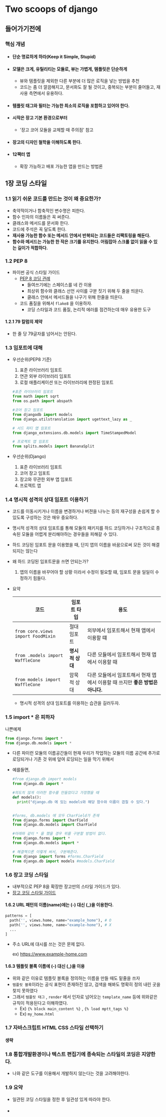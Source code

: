 # Two scoops of django



## 들어가기전에



### 핵심 개념

* #### 단순 명료하게 하라(Keep it Simple, Stupid)

* #### **모델은 크게**, **유틸리티는 모듈**로, **뷰는 가볍게**, **템플릿은 단순**하게

  * 뷰와 템플릿을 제외한 다른 부분에 더 많은 로직을 넣는 방법을 추천
  * 코드는 좀 더 깔끔해지고, 문서화도 잘 될 것이고, 중복되는 부분이 줄어들고,  재사용 측면에서 유용하다.

* #### 템플릿 태그와 필터는 가능한 최소의 로직을 포함하고 있어야 한다.

* #### 시작은 장고 기본 환경으로부터

  * '장고 코어 모듈을 교체할 때 주의점' 참고

* #### 장고의 디자인 철학을 이해하도록 한다.

* #### 12팩터 앱

  * 확장 가능하고 배포 가능한 앱을 만드는 방법론



## 1장 코딩 스타일

### 1.1 읽기 쉬운 코드를 만드는 것이 왜 중요한가?

* 축약적이거나 함축적인 변수명은 피한다.
* 함수 인자의 이름들은 꼭 써준다.
* 클래스와 메서드를 문서화 한다.
* 코드에 주석은 꼭 달도록 한다.
* **재사용 가능한 함수 또는 메서드 안에서 반복되는 코드들은 리팩토링을 해둔다.**
* **함수와 메서드는 가능한 한 작은 크기를 유지한다. 어림잡아 스크롤 없이 읽을 수 있는 길이가 적합하다.**



### 1.2 PEP 8

* 파이썬 공식 스타일 가이드
  * [PEP 8 코딩 관례](http://www.python.org/dev/peps/pep-0008)
    * 들여쓰기에는 스페이스를 네 칸 이용
    * 최상위 함수와 클래스 선언 사이를 구분 짓기 위해 두 줄을 띄운다.
    * 클래스 안에서 메서드들을 나구기 위해 한줄을 띄운다.
  * 코드 품질을 위해서 `flake8` 을 이용하자.
    * 코딩 스타일과 코드 품질, 논리적 에러를 점건하는데 매우 유용한 도구

#### 1.2.1 79 칼럼의 제약

* 한 줄 당 79글자를 넘어서는 안된다.



### 1.3 임포트에 대해

* 우선순위(PEP8 기준)

  1. 표준 라이브러리 임포트
  2. 연관 외부 라이브러리 임포트
  3. 로컬 애플리케이션 또는 라이브러리에 한정된 임포트

  ```python
  #표준 라이브러리 임포트
  from math import sqrt
  from os.path import abspath
  
  #코어 장고 임포트
  from djangodb import models
  from django.utilstranslation import ugettext_lazy as _
  
  # 서드 파티 앱 임포트
  from django_extensions.db.models import TimeStampedModel
  
  # 프로젝트 앱 임포트
  from splits.models import BananaSplit
  ```



* 우선순위(Django)
  1. 표준 라이브러리 임포트
  2. 코어 장고 임포트
  3. 장고와 무관한 외부 앱 임포트
  4. 프로젝트 앱



### 1.4 명시적 성격의 상대 임포트 이용하기

* 코드를 이동시키거나 이름을 변경하거나 버젼을 나누는 등의 재구성을 손쉽게 할 수 있도록 구성하는 것은 매우 중요하다.

* 명시적 성격의 상대 임포트를 통해 모듈의 패키지를 하드 코딩하거나 구조적으로 종속된 모듈을 어렵게 분리해야하는 경우들을 피해갈 수 있다.

* 하드 코딩된 임포트 문을 이용했을 때, 단지 앱의 이름을 바꿈으로써 모든 것이 해결되지는 않는다

* 왜 하드 코딩된 임포트문을 쓰면 안되는가?

  1. 앱의 이름을 바꾸어야 할 상황 이라서 수정이 필요할 떄, 임포트 문을 일일이 수정하기 힘들다.

* 요약

  | 코드                               | 임포트 타입     | 용도                                                         |
  | ---------------------------------- | --------------- | ------------------------------------------------------------ |
  | `from core.views import FoodMixin` | 절대 임포트     | 외부에서 임포트해서 현재 앱에서 이용할 떄                    |
  | `from .models import WaffleCone`   | **명시적 상대** | 다른 모듈에서 임포트해서 현재 앱에서 이용할 때               |
  | `from models import WaffleCone`    | 암묵적 상대     | 다른 모듈에서 임포트해서 현재 앱에서 이용할 때 쓰지만 **좋은 방법은 아니다.** |

  * 명시적 성격의 상대 임포트를 이용하는 습관을 길러두자.



### 1.5 import * 은 피하자



나쁜예제

```python
from django.forms import *
from django.db.models import *
```

* 다른 파이런 모듈의 이름공간들이 현재 우리가 작업하는 모듈의 이름 공간에 추가로 로딩되거나 기존 것 위에 덮여 로딩되는 일을 막기 위해서

* 예를들면,

  ```python
  #from django.db import models
  from django.db import *
  
  #의도치 않게 이러한 함수를 만들었다고 가정했을 때
  def models():
    print("django.db 에 있는 models와 해당 함수와 이름이 겹칠 수 있다.")
   
  ```

  ```python
  #forms, db.models 에 모두 CharField가 존재
  from django.forms import CharField
  from django.db.models import CharField
  
  #아래와 같이 * 을 했을 경우 위를 구분할 방법이 없다.
  from django.forms import *
  from django.db.models import *
  
  # 해결책으론 이렇게 써서, 구분해준다.
  from django import forms #forms.CharField
  from django.db import models #models.CharField
  
  ```



### 1.6 장고 코딩 스타일

* 내부적으로 PEP 8을 확장한 장고만의 스타일 가이드가 있다.
* [장고 코딩 스타일 가이드](<https://docs.djangoproject.com/en/2.0/internals/contributing/writing-code/coding-style/>)



#### 1.6.2 URL 패턴의 이름(name)에는 (-) 대신 (_)을 이용한다.

```python
patterns = [
  path('', views.home, name="example_home"), # O
  path('', views.home, name="example-home"), # X
  ...
]
```

* 주소 URL에 대시를 쓰는 것은 문제 없다.

  ex) https://www.example-home.com



#### 1.6.3 템플릿 블록 이름에 (-) 대신 (_)을 이용

* 위와 같은 이유로 템플릿 블록을 정의하는 이름을 만들 때도 밑줄을 쓰자
* `템플릿 블록`이라는 공식 표현이 존재하진 않고, 검색을 해봐도 명확히 정의 내린 곳을 찾지 못하였다
* 그래서  `템플릿 태그` ,  `render` 에서 인자로 넘어오는 `template_name` 등에  위와같은 규칙이 적용된다고 이해하였다.
  * Ex) `{% block main_content %}` , `{% load mptt_tags %}` 
  * Ex) `my_home.html`



### 1.7 자바스크립트 HTML CSS 스타일 선택하기

#### 생략



### 1.8 통합개발환경이나 텍스트 편집기에 종속되는 스타일의 코딩은 지양한다.

* 나와 같은 도구를 이용해서 개발하지 않는다는 것을 고려해야한다.





### 1.9 요약

* 일관된 코딩 스타일을 정한 후 일관성 있게 따라야 한다.



* #### 